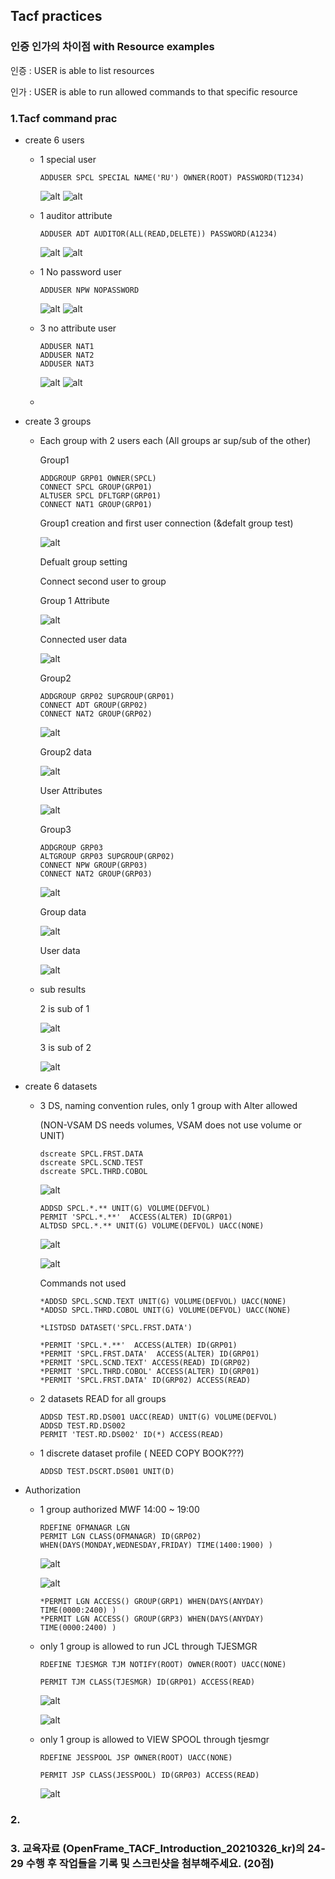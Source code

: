 ## Tacf practices

### 인증 인가의 차이점 with Resource examples

인증 : USER is able to list resources

인가 : USER is able to run allowed commands to that specific resource


### 1.Tacf command prac

- create 6 users
  
  - 1 special user 
    
        ADDUSER SPCL SPECIAL NAME('RU') OWNER(ROOT) PASSWORD(T1234)
        
    ![alt](images2/createuser1.PNG)
    ![alt](images2/listuser1.PNG)
    
  - 1 auditor attribute
    
        ADDUSER ADT AUDITOR(ALL(READ,DELETE)) PASSWORD(A1234)

    ![alt](images2/createuser2.PNG)
    ![alt](images2/listuser2.PNG)
    
  - 1 No password user
    
        ADDUSER NPW NOPASSWORD 

    ![alt](images2/createuser3.PNG)
    ![alt](images2/listuser3.PNG)
        
    
  - 3 no attribute user
    
        ADDUSER NAT1 
        ADDUSER NAT2
        ADDUSER NAT3

    ![alt](images2/createuser456.PNG)
    ![alt](images2/listuser4.PNG)

  - 
    

- create 3 groups

  - Each group with 2 users each (All groups ar sup/sub of the other)
    
    Group1
    
        ADDGROUP GRP01 OWNER(SPCL)
        CONNECT SPCL GROUP(GRP01)
        ALTUSER SPCL DFLTGRP(GRP01)
        CONNECT NAT1 GROUP(GRP01)
    
    Group1 creation and first user connection (&defalt group test)
    
    ![alt](images2/creategroup1.PNG)  
    
    Defualt group setting
    
    Connect second user to group
    
    Group 1 Attribute
    
    ![alt](images2/creategroup1-2.PNG)
    
    Connected user data 
    
    ![alt](images2/creategroup1-3.PNG)

    Group2
    
        ADDGROUP GRP02 SUPGROUP(GRP01)
        CONNECT ADT GROUP(GRP02)
        CONNECT NAT2 GROUP(GRP02)
    
    ![alt](images2/creategroup2.PNG)
  
    Group2 data

    ![alt](images2/creategroup2-1.PNG)
  
    User Attributes

    ![alt](images2/creategroup2-2.PNG)
    
    Group3
    
        ADDGROUP GRP03
        ALTGROUP GRP03 SUPGROUP(GRP02)
        CONNECT NPW GROUP(GRP03)
        CONNECT NAT2 GROUP(GRP03)

    ![alt](images2/creategroup3.PNG)
  
    Group data
    
    ![alt](images2/creategroup3-1.PNG)
    
    User data
    
    ![alt](images2/creategroup3-2.PNG)
  
  - sub results
    
    2 is sub of 1    

    ![alt](images2/creategroup%20sub1.PNG)

    3 is sub of 2  
    
    ![alt](images2/creategroup%20sub2.PNG)

- create 6 datasets

  - 3 DS, naming convention rules, only 1 group with Alter allowed
  
    (NON-VSAM DS needs volumes, VSAM does not use volume or UNIT)
        
        dscreate SPCL.FRST.DATA
        dscreate SPCL.SCND.TEST
        dscreate SPCL.THRD.COBOL
    
    ![alt](images2/createDS.PNG)
    
        ADDSD SPCL.*.** UNIT(G) VOLUME(DEFVOL) 
        PERMIT 'SPCL.*.**'  ACCESS(ALTER) ID(GRP01)
        ALTDSD SPCL.*.** UNIT(G) VOLUME(DEFVOL) UACC(NONE)
    
    ![alt](images2/createDSprof1.PNG)

    ![alt](images2/createDSprof1-1.PNG)
        
    Commands not used
    
        *ADDSD SPCL.SCND.TEXT UNIT(G) VOLUME(DEFVOL) UACC(NONE)
        *ADDSD SPCL.THRD.COBOL UNIT(G) VOLUME(DEFVOL) UACC(NONE)
        
        *LISTDSD DATASET('SPCL.FRST.DATA')

        *PERMIT 'SPCL.*.**'  ACCESS(ALTER) ID(GRP01)
        *PERMIT 'SPCL.FRST.DATA'  ACCESS(ALTER) ID(GRP01)
        *PERMIT 'SPCL.SCND.TEXT' ACCESS(READ) ID(GRP02) 
        *PERMIT 'SPCL.THRD.COBOL' ACCESS(ALTER) ID(GRP01)
        *PERMIT 'SPCL.FRST.DATA' ID(GRP02) ACCESS(READ)
  
  - 2 datasets READ for all groups

        ADDSD TEST.RD.DS001 UACC(READ) UNIT(G) VOLUME(DEFVOL)
        ADDSD TEST.RD.DS002
        PERMIT 'TEST.RD.DS002' ID(*) ACCESS(READ)
        
        
    
  - 1 discrete dataset profile ( NEED COPY BOOK???)

        ADDSD TEST.DSCRT.DS001 UNIT(D)


    

- Authorization 

  - 1 group authorized MWF 14:00 ~ 19:00
        
        RDEFINE OFMANAGR LGN 
        PERMIT LGN CLASS(OFMANAGR) ID(GRP02) WHEN(DAYS(MONDAY,WEDNESDAY,FRIDAY) TIME(1400:1900) )
        
      ![alt](images2/AUTH1.PNG)

      ![alt](images2/AUTH1-1.PNG)

        *PERMIT LGN ACCESS() GROUP(GRP1) WHEN(DAYS(ANYDAY) TIME(0000:2400) )
        *PERMIT LGN ACCESS() GROUP(GRP3) WHEN(DAYS(ANYDAY) TIME(0000:2400) )
    
        
  

    
  - only 1 group is allowed to run JCL through TJESMGR

        RDEFINE TJESMGR TJM NOTIFY(ROOT) OWNER(ROOT) UACC(NONE)

        PERMIT TJM CLASS(TJESMGR) ID(GRP01) ACCESS(READ)

    ![alt](images2/AUTH2.PNG)    

    ![alt](images2/AUTH2-1.PNG)  

  - only 1 group is allowed to VIEW SPOOL through tjesmgr
    
        RDEFINE JESSPOOL JSP OWNER(ROOT) UACC(NONE)
    
        PERMIT JSP CLASS(JESSPOOL) ID(GRP03) ACCESS(READ)

    ![alt](images2/AUTH3.PNG)



### 2. 


### 3. 교육자료 (OpenFrame_TACF_Introduction_20210326_kr)의 24-29 수행 후 작업들을 기록 및 스크린샷을 첨부해주세요. (20점) 









